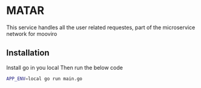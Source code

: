 # MATAR

This service handles all the user related requestes, part of the microservice network for mooviro
## Installation

Install go in you local
Then run the below code

```bash
APP_ENV=local go run main.go
```